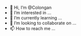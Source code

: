 - 👋 Hi, I’m @Colongan
- 👀 I’m interested in ...
- 🌱 I’m currently learning ...
- 💞️ I’m looking to collaborate on ...
- 📫 How to reach me ...

<!---
Colongan/Colongan is a ✨ special ✨ repository because its `README.md` (this file) appears on your GitHub profile.
You can click the Preview link to take a look at your changes.
--->
